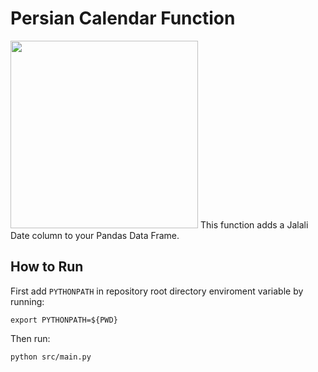 # Persian Calendar Function

<img src='https://icons.iconarchive.com/icons/paomedia/small-n-flat/1024/calendar-icon.png' height=300 width=300>
This function adds a Jalali Date column to your Pandas Data Frame.

## How to Run

First add `PYTHONPATH` in repository root directory enviroment variable by running:
```
export PYTHONPATH=${PWD}
```
Then run:

```
python src/main.py
```



